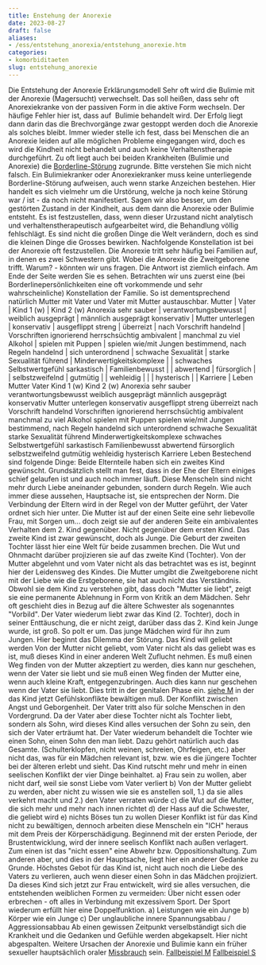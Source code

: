 ```yaml
---
title: Enstehung der Anorexie
date: 2023-08-27
draft: false
aliases:
- /ess/entstehung_anorexia/entstehung_anorexie.htm
categories:
- komorbiditaeten
slug: entstehung_anorexie
---
```

Die
Entstehung der Anorexie
Erklärungsmodell
Sehr oft wird die Bulimie mit der Anorexie (Magersucht)
verwechselt. Das soll heißen, dass sehr oft Anorexiekranke von der passiven
Form in die aktive Form wechseln.
Der häufige Fehler hier ist, dass auf  Bulimie behandelt wird. Der Erfolg liegt
dann darin das die Brechvorgänge zwar gestoppt werden doch die Anorexie als
solches bleibt.
Immer wieder stelle ich fest, dass bei Menschen die an
Anorexie leiden auf alle möglichen Probleme eingegangen wird, doch es wird die
Kindheit nicht behandelt und auch keine Verhaltenstherapie durchgeführt.
Zu oft liegt auch bei beiden Krankheiten (Bulimie und
Anorexie) die [Borderline-Störung](https://borderliner.ch/bord/bord1/bord1.html) zugrunde.
Bitte verstehen Sie mich nicht falsch. Ein Bulimiekranker
oder Anorexiekranker muss keine unterliegende Borderline-Störung aufweisen, auch
wenn starke Anzeichen bestehen.
Hier handelt es sich vielmehr um die Urstörung, welche ja
noch keine Störung war / ist - da noch nicht manifestiert.
Sagen wir also besser, um den gestörten Zustand in der
Kindheit, aus dem dann die Anorexie oder Bulimie entsteht.
Es ist festzustellen, dass, wenn dieser
Urzustand nicht analytisch und verhaltenstherapeutisch aufgearbeitet wird, die
Behandlung völlig fehlschlägt.
Es
sind nicht die großen Dinge die Welt verändern,
doch
es sind die kleinen Dinge die Grosses bewirken.
Nachfolgende Konstellation
ist bei der Anorexie oft festzustellen. Die Anorexie tritt sehr häufig bei Familien auf, in denen
es zwei Schwestern gibt. Wobei die Anorexie die Zweitgeborene trifft. Warum? - könnten wir uns fragen.
Die Antwort ist ziemlich einfach. Am Ende der Seite werden
Sie es sehen.
Betrachten wir uns zuerst eine (bei
Borderlinepersönlichkeiten eine oft vorkommende und sehr wahrscheinliche) Konstellation der Familie.
So ist dementsprechend natürlich Mutter mit Vater und Vater mit Mutter
austauschbar.
Mutter | Vater | Kind
        1 (w) | Kind
        2 (w) Anorexia
sehr sauber | verantwortungsbewusst | weiblich ausgeprägt | männlich ausgeprägt
konservativ | Mutter
        unterlegen | konservativ | ausgeflippt
streng | überreizt | nach
        Vorschrift handelnd | Vorschriften
        ignorierend
herrschsüchtig ambivalent | manchmal
        zu viel Alkohol | spielen
        mit Puppen | spielen
        wie/mit Jungen
bestimmend,
        nach Regeln handelnd | sich
        unterordnend | schwache Sexualität | starke Sexualität
führend | Minderwertigkeitskomplexe |  | schwaches Selbstwertgefühl
sarkastisch | Familienbewusst |  |
abwertend | fürsorglich |  |
selbstzweifelnd | gutmütig |  |
wehleidig |  |  |
hysterisch |  | Karriere | Leben
Mutter
Vater
Kind
        1 (w)
Kind
        2 (w) Anorexia
sehr sauber
verantwortungsbewusst
weiblich ausgeprägt
männlich ausgeprägt
konservativ
Mutter
        unterlegen
konservativ
ausgeflippt
streng
überreizt
nach
        Vorschrift handelnd
Vorschriften
        ignorierend
herrschsüchtig
ambivalent
manchmal
        zu viel Alkohol
spielen
        mit Puppen
spielen
        wie/mit Jungen
bestimmend,
        nach Regeln handelnd
sich
        unterordnend
schwache Sexualität
starke Sexualität
führend
Minderwertigkeitskomplexe
schwaches Selbstwertgefühl
sarkastisch
Familienbewusst
abwertend
fürsorglich
selbstzweifelnd
gutmütig
wehleidig
hysterisch
Karriere
Leben
Bestechend sind folgende Dinge:
Beide Elternteile haben sich ein zweites Kind gewünscht.
Grundsätzlich stellt man fest, dass
in der Ehe der Eltern einiges schief gelaufen ist und auch noch immer läuft.
Diese Menscheln sind nicht mehr durch Liebe aneinander gebunden, sondern durch
Regeln. Wie auch immer diese aussehen, Hauptsache ist, sie entsprechen der Norm.
Die Verbindung der Eltern wird in der Regel von der Mutter geführt, der Vater
ordnet sich hier unter.
Die Mutter ist auf der einen Seite eine sehr liebevolle
Frau, mit Sorgen um... doch zeigt sie auf der anderen Seite ein ambivalentes
Verhalten dem 2. Kind gegenüber. Nicht gegenüber dem ersten Kind. Das zweite
Kind ist zwar gewünscht, doch als Junge. Die Geburt der zweiten Tochter lässt hier eine Welt für beide zusammen brechen. Die Wut und Ohnmacht darüber projizieren sie auf das zweite Kind (Tochter).
Von der Mutter abgelehnt und vom Vater nicht als das
betrachtet was es ist, beginnt hier der Leidensweg des Kindes.
Die Mutter umgibt die Zweitgeborene nicht mit der Liebe wie
die Erstgeborene, sie hat auch nicht das Verständnis. Obwohl sie dem Kind zu
verstehen gibt, dass doch "Mutter sie liebt", zeigt sie eine permanente
Ablehnung in Form von Kritik an dem Mädchen. Sehr oft geschieht dies in Bezug
auf die ältere Schwester als sogenanntes "Vorbild".
Der Vater wiederum liebt zwar das Kind (2. Tochter), doch
in seiner Enttäuschung, die er nicht zeigt, darüber dass das 2. Kind kein
Junge wurde, ist groß. So polt er um. Das junge Mädchen wird für ihn zum
Jungen.
Hier beginnt das Dilemma der Störung.
Das Kind will geliebt
werden
Von der Mutter nicht geliebt, vom Vater nicht als das
geliebt was es ist, muß dieses Kind in einer anderen Welt Zuflucht nehmen. Es muß
einen Weg finden von der Mutter akzeptiert zu werden, dies kann nur
geschehen, wenn der Vater sie liebt
und sie muß einen Weg finden der Mutter eine, wenn auch kleine Kraft,
entgegenzubringen. Auch dies kann nur geschehen wenn der Vater sie liebt. Dies
tritt in der genitalen Phase ein. [siehe
M](https://borderliner.ch/fallbeisp_m_1/fallbeispiel_m.htm) in der das Kind jetzt Gefühlskonflikte bewältigen muß. Der Konflikt
zwischen Angst und Geborgenheit.
Der Vater tritt also für solche Menschen in den
Vordergrund.
Da der Vater aber diese Tochter nicht als Tochter liebt,
sondern als Sohn, wird dieses Kind alles versuchen der Sohn zu sein, den sich
der Vater erträumt hat.
Der Vater wiederum behandelt die Tochter wie einen Sohn,
einen Sohn den man liebt. Dazu gehört natürlich auch das Gesamte.
(Schulterklopfen, nicht weinen, schreien, Ohrfeigen, etc.) aber nicht das, was für
ein Mädchen relevant ist, bzw. wie es die jüngere Tochter bei der älteren
erlebt und sieht.
Das Kind rutscht mehr und mehr in einen seelischen Konflikt
der vier Dinge beinhaltet.
a) Frau sein zu wollen, aber nicht darf, weil sie sonst Liebe vom Vater
verliert
b) Von der Mutter geliebt zu werden, aber nicht zu wissen wie sie es
anstellen soll,
1.) da
sie alles verkehrt macht und 2.) den Vater verraten würde
c) die Wut auf die Mutter, die sich mehr und mehr nach innen richtet
d) der Hass auf die Schwester, die geliebt wird
e) nichts Böses tun zu wollen
Dieser Konflikt ist für das Kind nicht zu bewältigen,
dennoch arbeiten diese Menscheln ein "ICH" heraus mit dem Preis der Körperschädigung.
Beginnend mit der ersten Periode, der Brustentwicklung,
wird der innere seelisch Konflikt nach außen verlagert.
Zum einen ist das "nicht essen" eine Abwehr bzw.
Oppositionshaltung. Zum anderen aber, und dies in der Hauptsache, liegt hier ein
anderer Gedanke zu Grunde.
Höchstes Gebot für das Kind ist, nicht auch noch die
Liebe des Vaters zu verlieren, auch wenn dieser einen Sohn in das Mädchen projiziert. Da dieses Kind sich jetzt zur Frau entwickelt, wird sie alles
versuchen, die entstehenden weiblichen Formen zu vermeiden: Über nicht essen
oder erbrechen - oft alles in Verbindung mit exzessivem Sport.
Der Sport wiederum erfüllt hier eine Doppelfunktion.
a) Leistungen wie ein Junge
b) Körper wie ein Junge
c) Der unglaubliche innere Spannungsabbau / Aggressionsabbau
Ab einen gewissen Zeitpunkt verselbständigt sich die
Krankheit und die Gedanken und Gefühle werden abgekapselt. Hier nicht
abgespalten.
Weitere Ursachen der Anorexie und Bulimie kann ein früher
sexueller hauptsächlich oraler [Missbrauch](https://borderliner.ch/missbrauch/missbrauch.htm) sein.
[Fallbeispiel
M](https://borderliner.ch/fallbeisp_m_1/fallbeispiel_m.htm) [Fallbeispiel
S](https://borderliner.ch/der_fall_s/der_fall_s.htm)
